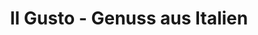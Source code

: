 ---
title: "Il Gusto - Genuss aus Italien"
url: /horgenzell/il-gusto-genuss-aus-italien/
shop: Lebensmittel
---